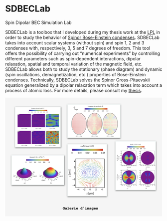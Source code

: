 # SDBECLab
 Spin Dipolar BEC Simulation Lab
 
SDBECLab is a toolbox that I developed during my thesis work at the [LPL](http://www-lpl.univ-paris13.fr/LPL_NEWS_WEB/UK/AF.awp) in order to study the behavior of [Spinor Bose-Einstein condenses](https://en.wikipedia.org/wiki/Spinor_condensate). SDBECLab takes into account scalar systems (without spin) and spin 1, 2 and 3 condenses with, respectively, 3, 5 and 7 degrees of freedom. This tool offers the possibility of carrying out “numerical experiments” by controlling different parameters such as spin-dependent interactions, dipolar relaxation, spatial and temporal variation of the magnetic field, etc. SDBECLab allows both to study the stationary (phase diagram) and dynamic (spin oscillations, demagnetization, etc.) properties of Bose-Einstein condenses. Technically, SDBECLab solves the Spinor Gross-Pitaevskii equation generalized by a dipolar relaxation term which takes into account a process of atomic loss. For more details, please consult my [thesis](https://tel.archives-ouvertes.fr/tel-02386895v2).

 ![galerie](readme_images/galerie.png)
